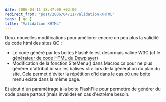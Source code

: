 ```yaml
---
date: 2006-04-11 18:47:00 +02:00
redirect_from: "post/2006/04/11/Validation-XHTML"
tags: [ qc ]
title: "Validation XHTML"
---
```


Deux nouvelles modifications pour améliorer encore un peu plus la validité
du code html des sites QC :

* Le code généré par les boites FlashFile est désormais valide W3C (cf le
[générateur de code HTML du
Dewplayer](http://www.alsacreations.fr/dewplayer))
* Modification de la fonction SiteMenu() dans Macros.cs pour ne plus générer
d'attribut id sur les balises &lt;li&gt; lors de la génération du plan du site.
Cela permet d'éviter la répétition d'id dans le cas où une boite menu existe
dans la même page.

Et ajout d'un paramétrage à la boite FlashFile pour permettre de générer du
code passe partout (mais invalide) en cas d'extrême besoin.
